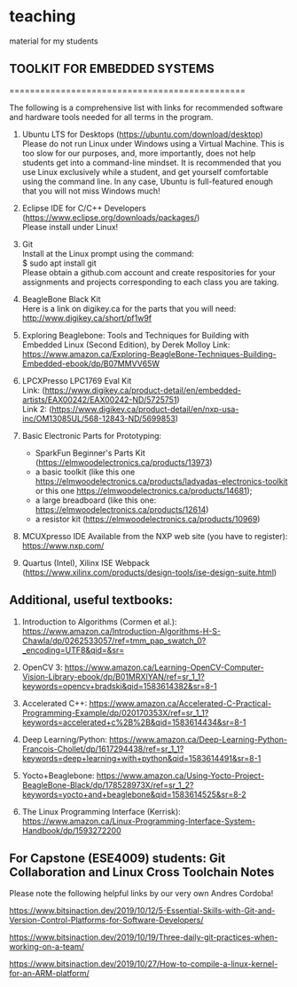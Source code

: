 # teaching
material for my students

## TOOLKIT FOR EMBEDDED SYSTEMS
==============================================

The following is a comprehensive list with links for recommended software and hardware tools needed for all terms in the program.

1) Ubuntu LTS for Desktops (https://ubuntu.com/download/desktop) <br>
    Please do not run Linux under Windows using a Virtual Machine. This is too slow for our purposes, and, more importantly, does not help students get into a command-line  mindset. It is recommended that you use Linux exclusively while a student, and get yourself comfortable using the command line. In any case, Ubuntu is full-featured enough that you will not miss Windows much!
    
2) Eclipse IDE for C/C++ Developers (https://www.eclipse.org/downloads/packages/) <br>
    Please install under Linux!
    
3) Git <br>
    Install at the Linux prompt using the command: <br>
        $ sudo apt install git <br>
    Please obtain a github.com account and create respositories for your assignments and projects corresponding to each class you are taking.
    
4) BeagleBone Black Kit <br>
    Here is a link on digikey.ca for the parts that you will need: http://www.digikey.ca/short/pf1w9f
    
5) Exploring Beaglebone: Tools and Techniques for Building with Embedded Linux (Second Edition), by Derek Molloy
    Link: https://www.amazon.ca/Exploring-BeagleBone-Techniques-Building-Embedded-ebook/dp/B07MMVV65W
    
6) LPCXPresso LPC1769 Eval Kit <br>
    Link: (https://www.digikey.ca/product-detail/en/embedded-artists/EAX00242/EAX00242-ND/5725751) <br>
    Link 2: (https://www.digikey.ca/product-detail/en/nxp-usa-inc/OM13085UL/568-12843-ND/5699853)

7) Basic Electronic Parts for Prototyping:
    - SparkFun Beginner's Parts Kit (https://elmwoodelectronics.ca/products/13973)
    - a basic toolkit (like this one https://elmwoodelectronics.ca/products/ladyadas-electronics-toolkit or this one https://elmwoodelectronics.ca/products/14681);
    - a large breadboard (like this one: https://elmwoodelectronics.ca/products/12614)
    - a resistor kit (https://elmwoodelectronics.ca/products/10969)
    
8) MCUXpresso IDE 
    Available from the NXP web site (you have to register): https://www.nxp.com/
    
9) Quartus (Intel), Xilinx ISE Webpack (https://www.xilinx.com/products/design-tools/ise-design-suite.html)


## Additional, useful textbooks:

1) Introduction to Algorithms (Cormen et al.): https://www.amazon.ca/Introduction-Algorithms-H-S-Chawla/dp/0262533057/ref=tmm_pap_swatch_0?_encoding=UTF8&qid=&sr=

2) OpenCV 3: https://www.amazon.ca/Learning-OpenCV-Computer-Vision-Library-ebook/dp/B01MRXIYAN/ref=sr_1_1?keywords=opencv+bradski&qid=1583614382&sr=8-1

3) Accelerated C++: https://www.amazon.ca/Accelerated-C-Practical-Programming-Example/dp/020170353X/ref=sr_1_1?keywords=accelerated+c%2B%2B&qid=1583614434&sr=8-1

4) Deep Learning/Python: https://www.amazon.ca/Deep-Learning-Python-Francois-Chollet/dp/1617294438/ref=sr_1_1?keywords=deep+learning+with+python&qid=1583614491&sr=8-1

5) Yocto+Beaglebone: https://www.amazon.ca/Using-Yocto-Project-BeagleBone-Black/dp/178528973X/ref=sr_1_2?keywords=yocto+and+beaglebone&qid=1583614525&sr=8-2

6) The Linux Programming Interface (Kerrisk): https://www.amazon.ca/Linux-Programming-Interface-System-Handbook/dp/1593272200


## For Capstone (ESE4009) students: Git Collaboration and Linux Cross Toolchain Notes

Please note the following helpful links by our very own Andres Cordoba!

https://www.bitsinaction.dev/2019/10/12/5-Essential-Skills-with-Git-and-Version-Control-Platforms-for-Software-Developers/

https://www.bitsinaction.dev/2019/10/19/Three-daily-git-practices-when-working-on-a-team/

https://www.bitsinaction.dev/2019/10/27/How-to-compile-a-linux-kernel-for-an-ARM-platform/


